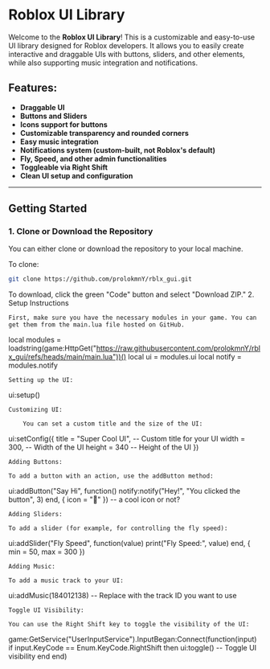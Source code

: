 # Roblox UI Library

Welcome to the **Roblox UI Library**! This is a customizable and easy-to-use UI library designed for Roblox developers. It allows you to easily create interactive and draggable UIs with buttons, sliders, and other elements, while also supporting music integration and notifications.

## Features:
- **Draggable UI**
- **Buttons and Sliders**
- **Icons support for buttons**
- **Customizable transparency and rounded corners**
- **Easy music integration**
- **Notifications system (custom-built, not Roblox's default)**
- **Fly, Speed, and other admin functionalities**
- **Toggleable via Right Shift**
- **Clean UI setup and configuration**

---

## Getting Started

### 1. Clone or Download the Repository

You can either clone or download the repository to your local machine.

To clone:
```bash
git clone https://github.com/prolokmnY/rblx_gui.git
```

To download, click the green "Code" button and select "Download ZIP."
2. Setup Instructions

    First, make sure you have the necessary modules in your game. You can get them from the main.lua file hosted on GitHub.

local modules = loadstring(game:HttpGet("https://raw.githubusercontent.com/prolokmnY/rblx_gui/refs/heads/main/main.lua"))()
local ui = modules.ui
local notify = modules.notify

    Setting up the UI:

ui:setup()

    Customizing UI:

        You can set a custom title and the size of the UI:

ui:setConfig({
    title = "Super Cool UI",  -- Custom title for your UI
    width = 300,              -- Width of the UI
    height = 340              -- Height of the UI
})

    Adding Buttons:

    To add a button with an action, use the addButton method:

ui:addButton("Say Hi", function()
    notify:notify("Hey!", "You clicked the button", 3)
end, { icon = "💬" }) -- a cool icon or not? 

    Adding Sliders:

    To add a slider (for example, for controlling the fly speed):

ui:addSlider("Fly Speed", function(value)
    print("Fly Speed:", value)
end, { min = 50, max = 300 })

    Adding Music:

    To add a music track to your UI:

ui:addMusic(184012138)  -- Replace with the track ID you want to use

    Toggle UI Visibility:

    You can use the Right Shift key to toggle the visibility of the UI:

game:GetService("UserInputService").InputBegan:Connect(function(input)
    if input.KeyCode == Enum.KeyCode.RightShift then
        ui:toggle()  -- Toggle UI visibility
    end
end)
